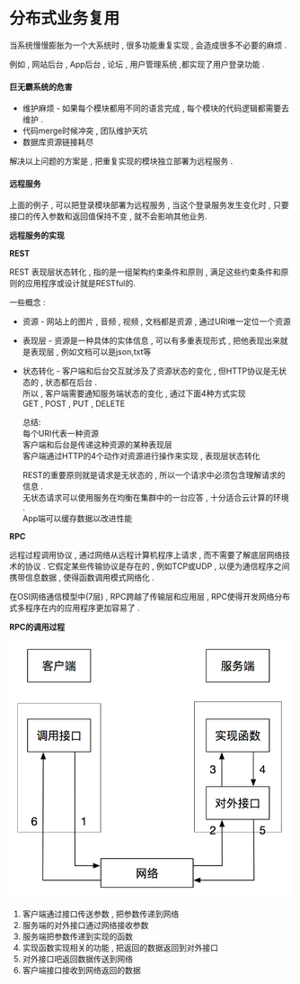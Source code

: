 # 分布式业务复用

当系统慢慢膨胀为一个大系统时 , 很多功能重复实现 , 会造成很多不必要的麻烦 .

例如 , 网站后台 , App后台 , 论坛 , 用户管理系统 ,都实现了用户登录功能 .

#### 巨无霸系统的危害

* 维护麻烦 - 如果每个模块都用不同的语言完成 , 每个模块的代码逻辑都需要去维护 . 
* 代码merge时候冲突 , 团队维护天坑
* 数据库资源链接耗尽

解决以上问题的方案是 , 把重复实现的模块独立部署为远程服务 .

#### 远程服务

上面的例子 , 可以把登录模块部署为远程服务 , 当这个登录服务发生变化时 , 只要接口的传入参数和返回值保持不变 , 就不会影响其他业务.

**远程服务的实现**

**REST**

REST 表现层状态转化 , 指的是一组架构约束条件和原则 , 满足这些约束条件和原则的应用程序或设计就是RESTful的.

一些概念 :

* 资源 - 网站上的图片 , 音频 , 视频 , 文档都是资源 , 通过URI唯一定位一个资源
* 表现层 - 资源是一种具体的实体信息 , 可以有多重表现形式 , 把他表现出来就是表现层 , 例如文档可以是json,txt等
* 状态转化 - 客户端和后台交互就涉及了资源状态的变化 , 但HTTP协议是无状态的 , 状态都在后台 .  
  所以 , 客户端需要通知服务端状态的变化 , 通过下面4种方式实现  
  GET , POST , PUT , DELETE

  总结:  
  每个URI代表一种资源  
  客户端和后台是传递这种资源的某种表现层  
  客户端通过HTTP的4个动作对资源进行操作来实现 , 表现层状态转化

  REST的重要原则就是请求是无状态的 , 所以一个请求中必须包含理解请求的信息 .  
  无状态请求可以使用服务在均衡在集群中的一台应答 , 十分适合云计算的环境 .  
  App端可以缓存数据以改进性能

**RPC**

远程过程调用协议 , 通过网络从远程计算机程序上请求 , 而不需要了解底层网络技术的协议 . 它假定某些传输协议是存在的 , 例如TCP或UDP , 以便为通信程序之间携带信息数据 , 使得函数调用模式网络化 . 

在OSI网络通信模型中\(7层\) , RPC跨越了传输层和应用层 , RPC使得开发网络分布式多程序在内的应用程序更加容易了 . 

**RPC的调用过程**

![](/assets/rpc.png)

1. 客户端通过接口传送参数 , 把参数传递到网络
2. 服务端的对外接口通过网络接收参数
3. 服务端把参数传递到实现的函数
4. 实现函数实现相关的功能 , 把返回的数据返回到对外接口
5. 对外接口吧返回数据传送到网络
6. 客户端接口接收到网络返回的数据



